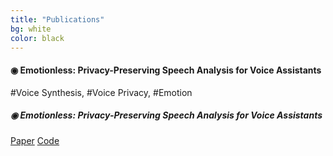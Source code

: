 ```yaml
---
title: "Publications"
bg: white
color: black
---
```

<link rel="stylesheet" href="https://maxcdn.bootstrapcdn.com/bootstrap/4.0.0-alpha.2/css/bootstrap.min.css" integrity="sha384-y3tfxAZXuh4HwSYylfB+J125MxIs6mR5FOHamPBG064zB+AFeWH94NdvaCBm8qnd" crossorigin="anonymous">

<h4> &#9673; Emotionless: Privacy-Preserving Speech Analysis for Voice Assistants </h4>
<div class="card">
  <div class="card-header">#Voice Synthesis, #Voice Privacy, #Emotion </div>
  <div class="card-body">
    <h5 class="card-title"> &#9673; Emotionless: Privacy-Preserving Speech Analysis for Voice Assistants</h5>
    <a href="https://arxiv.org/abs/2007.15064" class="card-link">Paper</a>
    <a href="https://github.com/RanyaJumah/Emotionless_Privacy_Preserving_Speech_Analysis" class="card-link">Code</a>
  </div>
</div>


